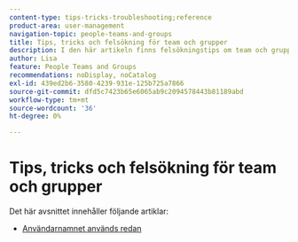 ```yaml
---
content-type: tips-tricks-troubleshooting;reference
product-area: user-management
navigation-topic: people-teams-and-groups
title: Tips, tricks och felsökning för team och grupper
description: I den här artikeln finns felsökningstips om team och grupper.
author: Lisa
feature: People Teams and Groups
recommendations: noDisplay, noCatalog
exl-id: 439ed2b6-3580-4239-931e-125b725a7866
source-git-commit: dfd5c7423b65e6065ab9c2094578443b81189abd
workflow-type: tm+mt
source-wordcount: '36'
ht-degree: 0%

---
```


# Tips, tricks och felsökning för team och grupper

Det här avsnittet innehåller följande artiklar:

* [Användarnamnet används redan](../../people-teams-and-groups/tips-tricks-and-troubleshooting/username-already-in-use.md)
